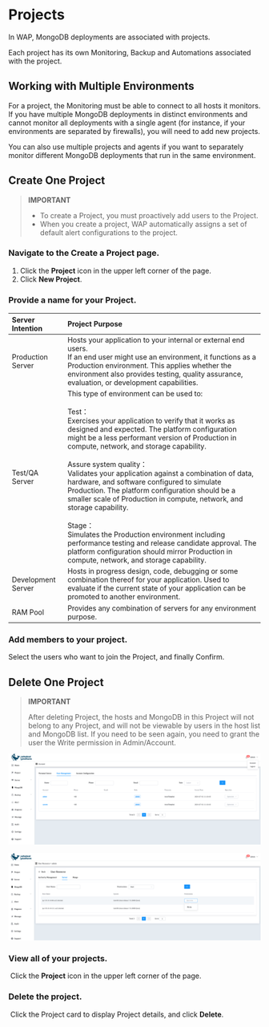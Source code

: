 # Projects

In WAP, MongoDB deployments are associated with projects.

Each project has its own Monitoring, Backup and Automations associated with the project.

## Working with Multiple Environments

For a project, the Monitoring must be able to connect to all hosts it monitors. If you have multiple MongoDB deployments in distinct environments and cannot monitor all deployments with a single agent (for instance, if your environments are separated by firewalls), you will need to add new projects.

You can also use multiple projects and agents if you want to separately monitor different MongoDB deployments that run in the same environment.



## Create One Project

> **IMPORTANT**
>
> * To create a Project, you must proactively add users to the Project.
> * When you create a project, WAP automatically assigns a set of default alert configurations to the project.



### Navigate to the **Create a Project** page.

1. Click the **Project** icon in the upper left corner of the page.
2. Click **New Project**.



### Provide a name for your **Project**.

| Server Intention   | Project Purpose                                              |
| :----------------- | :----------------------------------------------------------- |
| Production Server  | Hosts your application to your internal or external end users. <br />If an end user might use an environment, it functions as a Production environment. This applies whether the environment also provides testing, quality assurance, evaluation, or development capabilities. |
| Test/QA Server     | This type of environment can be used to:<br /><br />Test：<br />Exercises your application to verify that it works as designed and expected. The platform configuration might be a less performant version of Production in compute, network, and storage capability.<br /><br />Assure system quality：<br />Validates your application against a combination of data, hardware, and software configured to simulate Production. The platform configuration should be a smaller scale of Production in compute, network, and storage capability.<br /><br />Stage：<br />Simulates the Production environment including performance testing and release candidate approval. The platform configuration should mirror Production in compute, network, and storage capability. |
| Development Server | Hosts in progress design, code, debugging or some combination thereof for your application. Used to evaluate if the current state of your application can be promoted to another environment. |
| RAM Pool           | Provides any combination of servers for any environment purpose. |



### Add members to your project.

Select the users who want to join the Project, and finally Confirm.



## Delete One Project

>  **IMPORTANT**
>
> After deleting Project, the hosts and MongoDB in this Project will not belong to any Project, and will not be viewable by users in the host list and MongoDB list. If you need to be seen again, you need to grant the user the Write permission in Admin/Account.
>

![01-Projects-delete](../../images/whalealPlatFromImages/03-Projects/01-Projects-delete.png)

![02-Projects-Resource](../../images/whalealPlatFromImages/03-Projects/02-Projects-Resource.png)

### View all of your projects.

​	Click the **Project** icon in the upper left corner of the page. 



### Delete the project.

​	Click the Project card to display Project details, and click **Delete**.

